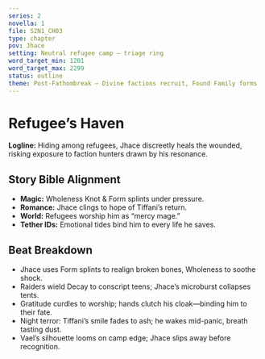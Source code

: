 ```yaml
---
series: 2
novella: 1
file: S2N1_CH03
type: chapter
pov: Jhace
setting: Neutral refugee camp — triage ring
word_target_min: 1201
word_target_max: 2299
status: outline
theme: Post-Fathombreak — Divine factions recruit, Found Family forms
---
```

# Refugee’s Haven

**Logline:** Hiding among refugees, Jhace discreetly heals the wounded, risking exposure to faction hunters drawn by his resonance.

## Story Bible Alignment
- **Magic:** Wholeness Knot & Form splints under pressure.
- **Romance:** Jhace clings to hope of Tiffani’s return.
- **World:** Refugees worship him as “mercy mage.”
- **Tether IDs:** Emotional tides bind him to every life he saves.

## Beat Breakdown
- Jhace uses Form splints to realign broken bones, Wholeness to soothe shock.
- Raiders wield Decay to conscript teens; Jhace’s microburst collapses tents.
- Gratitude curdles to worship; hands clutch his cloak—binding him to their fate.
- Night terror: Tiffani’s smile fades to ash; he wakes mid-panic, breath tasting dust.
- Vael’s silhouette looms on camp edge; Jhace slips away before recognition.

